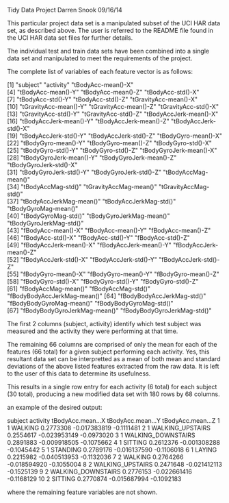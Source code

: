 Tidy Data Project
Darren Snook
09/16/14

This particular project data set is a manipulated subset of the UCI HAR data set, as described above. The user is referred to the README file found in the UCI HAR data set files for further details.

The individual test and train data sets have been combined into a single data set and manipulated to meet the requirements of the project.

The complete list of variables of each feature vector is as follows:

[1] "subject"                     "activity"                    "tBodyAcc-mean()-X"          
 [4] "tBodyAcc-mean()-Y"           "tBodyAcc-mean()-Z"           "tBodyAcc-std()-X"           
 [7] "tBodyAcc-std()-Y"            "tBodyAcc-std()-Z"            "tGravityAcc-mean()-X"       
[10] "tGravityAcc-mean()-Y"        "tGravityAcc-mean()-Z"        "tGravityAcc-std()-X"        
[13] "tGravityAcc-std()-Y"         "tGravityAcc-std()-Z"         "tBodyAccJerk-mean()-X"      
[16] "tBodyAccJerk-mean()-Y"       "tBodyAccJerk-mean()-Z"       "tBodyAccJerk-std()-X"       
[19] "tBodyAccJerk-std()-Y"        "tBodyAccJerk-std()-Z"        "tBodyGyro-mean()-X"         
[22] "tBodyGyro-mean()-Y"          "tBodyGyro-mean()-Z"          "tBodyGyro-std()-X"          
[25] "tBodyGyro-std()-Y"           "tBodyGyro-std()-Z"           "tBodyGyroJerk-mean()-X"     
[28] "tBodyGyroJerk-mean()-Y"      "tBodyGyroJerk-mean()-Z"      "tBodyGyroJerk-std()-X"      
[31] "tBodyGyroJerk-std()-Y"       "tBodyGyroJerk-std()-Z"       "tBodyAccMag-mean()"         
[34] "tBodyAccMag-std()"           "tGravityAccMag-mean()"       "tGravityAccMag-std()"       
[37] "tBodyAccJerkMag-mean()"      "tBodyAccJerkMag-std()"       "tBodyGyroMag-mean()"        
[40] "tBodyGyroMag-std()"          "tBodyGyroJerkMag-mean()"     "tBodyGyroJerkMag-std()"     
[43] "fBodyAcc-mean()-X"           "fBodyAcc-mean()-Y"           "fBodyAcc-mean()-Z"          
[46] "fBodyAcc-std()-X"            "fBodyAcc-std()-Y"            "fBodyAcc-std()-Z"           
[49] "fBodyAccJerk-mean()-X"       "fBodyAccJerk-mean()-Y"       "fBodyAccJerk-mean()-Z"      
[52] "fBodyAccJerk-std()-X"        "fBodyAccJerk-std()-Y"        "fBodyAccJerk-std()-Z"       
[55] "fBodyGyro-mean()-X"          "fBodyGyro-mean()-Y"          "fBodyGyro-mean()-Z"         
[58] "fBodyGyro-std()-X"           "fBodyGyro-std()-Y"           "fBodyGyro-std()-Z"          
[61] "fBodyAccMag-mean()"          "fBodyAccMag-std()"           "fBodyBodyAccJerkMag-mean()" 
[64] "fBodyBodyAccJerkMag-std()"   "fBodyBodyGyroMag-mean()"     "fBodyBodyGyroMag-std()"     
[67] "fBodyBodyGyroJerkMag-mean()" "fBodyBodyGyroJerkMag-std()"

The first 2 columns (subject, activity) identify which test subject was measured and the activity they were performing at that time.

The remaining 66 columns are comprised of only the mean for each of the features (66 total) for a given subject performing each activity.
Yes, this resultant data set can be interpretted as a mean of both mean and standard deviations of the above listed features extracted from the raw data. It is left to the user of this data to determine its usefulness.

This results in a single row entry for each activity (6 total) for each subject (30 total), producing a new modified data set with 180 rows by 68 columns.

an example of the desired output:

   subject           activity tBodyAcc.mean...X tBodyAcc.mean...Y tBodyAcc.mean...Z
1        1            WALKING         0.2773308      -0.017383819        -0.1111481
2        1   WALKING_UPSTAIRS         0.2554617      -0.023953149        -0.0973020
3        1 WALKING_DOWNSTAIRS         0.2891883      -0.009918505        -0.1075662
4        1            SITTING         0.2612376      -0.001308288        -0.1045442
5        1           STANDING         0.2789176      -0.016137590        -0.1106018
6        1             LAYING         0.2215982      -0.040513953        -0.1132036
7        2            WALKING         0.2764266      -0.018594920        -0.1055004
8        2   WALKING_UPSTAIRS         0.2471648      -0.021412113        -0.1525139
9        2 WALKING_DOWNSTAIRS         0.2776153      -0.022661416        -0.1168129
10       2            SITTING         0.2770874      -0.015687994        -0.1092183

where the remaining feature variables are not shown.

